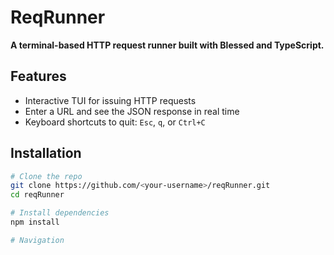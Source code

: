 # ReqRunner

**A terminal-based HTTP request runner built with Blessed and TypeScript.**

## Features

- Interactive TUI for issuing HTTP requests
- Enter a URL and see the JSON response in real time
- Keyboard shortcuts to quit: `Esc`, `q`, or `Ctrl+C`

## Installation

```bash
# Clone the repo
git clone https://github.com/<your-username>/reqRunner.git
cd reqRunner

# Install dependencies
npm install

# Navigation

